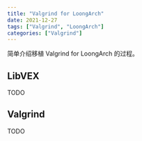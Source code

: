 ```yaml
---
title: "Valgrind for LoongArch"
date: 2021-12-27
tags: ["Valgrind", "LoongArch"]
categories: ["Valgrind"]
---
```


简单介绍移植 Valgrind for LoongArch 的过程。

<!--more-->

## LibVEX

TODO

## Valgrind

TODO
